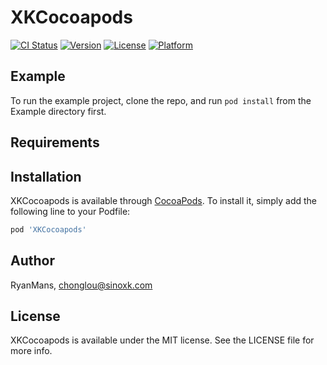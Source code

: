 # XKCocoapods

[![CI Status](https://img.shields.io/travis/RyanMans/XKCocoapods.svg?style=flat)](https://travis-ci.org/RyanMans/XKCocoapods)
[![Version](https://img.shields.io/cocoapods/v/XKCocoapods.svg?style=flat)](https://cocoapods.org/pods/XKCocoapods)
[![License](https://img.shields.io/cocoapods/l/XKCocoapods.svg?style=flat)](https://cocoapods.org/pods/XKCocoapods)
[![Platform](https://img.shields.io/cocoapods/p/XKCocoapods.svg?style=flat)](https://cocoapods.org/pods/XKCocoapods)

## Example

To run the example project, clone the repo, and run `pod install` from the Example directory first.

## Requirements

## Installation

XKCocoapods is available through [CocoaPods](https://cocoapods.org). To install
it, simply add the following line to your Podfile:

```ruby
pod 'XKCocoapods'
```

## Author

RyanMans, chonglou@sinoxk.com

## License

XKCocoapods is available under the MIT license. See the LICENSE file for more info.
